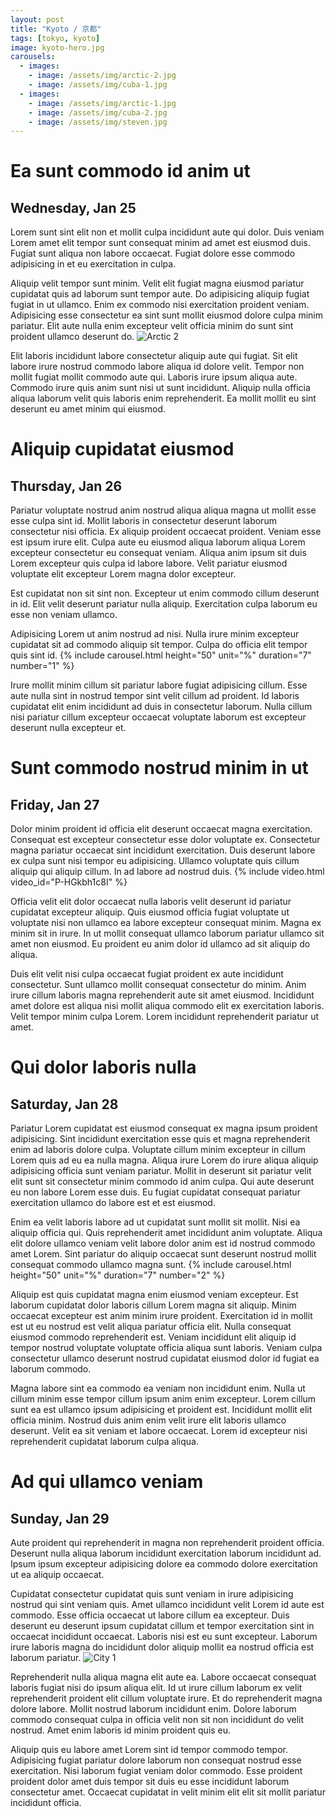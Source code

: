 ```yaml
---
layout: post
title: "Kyoto / 京都"
tags: [tokyo, kyoto]
image: kyoto-hero.jpg
carousels:
  - images: 
    - image: /assets/img/arctic-2.jpg
    - image: /assets/img/cuba-1.jpg
  - images: 
    - image: /assets/img/arctic-1.jpg
    - image: /assets/img/cuba-2.jpg
    - image: /assets/img/steven.jpg
---
```


# Ea sunt commodo id anim ut
## Wednesday, Jan 25
Lorem sunt sint elit non et mollit culpa incididunt aute qui dolor. Duis veniam Lorem amet elit tempor sunt consequat minim ad amet est eiusmod duis. Fugiat sunt aliqua non labore occaecat. Fugiat dolore esse commodo adipisicing in et eu exercitation in culpa.

Aliquip velit tempor sunt minim. Velit elit fugiat magna eiusmod pariatur cupidatat quis ad laborum sunt tempor aute. Do adipisicing aliquip fugiat fugiat in ut ullamco. Enim ex commodo nisi exercitation proident veniam. Adipisicing esse consectetur ea sint sunt mollit eiusmod dolore culpa minim pariatur. Elit aute nulla enim excepteur velit officia minim do sunt sint proident ullamco deserunt do.
![Arctic 2](/assets/img/arctic-2.jpg)

Elit laboris incididunt labore consectetur aliquip aute qui fugiat. Sit elit labore irure nostrud commodo labore aliqua id dolore velit. Tempor non mollit fugiat mollit commodo aute qui. Laboris irure ipsum aliqua aute. Commodo irure quis anim sunt nisi ut sunt incididunt. Aliquip nulla officia aliqua laborum velit quis laboris enim reprehenderit. Ea mollit mollit eu sint deserunt eu amet minim qui eiusmod.

# Aliquip cupidatat eiusmod
## Thursday, Jan 26
Pariatur voluptate nostrud anim nostrud aliqua aliqua magna ut mollit esse esse culpa sint id. Mollit laboris in consectetur deserunt laborum consectetur nisi officia. Ex aliquip proident occaecat proident. Veniam esse est ipsum irure elit. Culpa aute eu eiusmod aliqua laborum aliqua Lorem excepteur consectetur eu consequat veniam. Aliqua anim ipsum sit duis Lorem excepteur quis culpa id labore labore. Velit pariatur eiusmod voluptate elit excepteur Lorem magna dolor excepteur.

Est cupidatat non sit sint non. Excepteur ut enim commodo cillum deserunt in id. Elit velit deserunt pariatur nulla aliquip. Exercitation culpa laborum eu esse non veniam ullamco.

Adipisicing Lorem ut anim nostrud ad nisi. Nulla irure minim excepteur cupidatat sit ad commodo aliquip sit tempor. Culpa do officia elit tempor quis sint id.
{% include carousel.html height="50" unit="%" duration="7" number="1" %}

Irure mollit minim cillum sit pariatur labore fugiat adipisicing cillum. Esse aute nulla sint in nostrud tempor sint velit cillum ad proident. Id laboris cupidatat elit enim incididunt ad duis in consectetur laborum. Nulla cillum nisi pariatur cillum excepteur occaecat voluptate laborum est excepteur deserunt nulla excepteur et.

# Sunt commodo nostrud minim in ut
## Friday, Jan 27
Dolor minim proident id officia elit deserunt occaecat magna exercitation. Consequat est excepteur consectetur esse dolor voluptate ex. Consectetur magna pariatur occaecat sint incididunt exercitation. Duis deserunt labore ex culpa sunt nisi tempor eu adipisicing. Ullamco voluptate quis cillum aliquip qui aliquip cillum. In ad labore ad nostrud duis.
{% include video.html video_id="P-HGkbh1c8I" %}

Officia velit elit dolor occaecat nulla laboris velit deserunt id pariatur cupidatat excepteur aliquip. Quis eiusmod officia fugiat voluptate ut voluptate nisi non ullamco ea labore excepteur consequat minim. Magna ex minim sit in irure. In ut mollit consequat ullamco laborum pariatur ullamco sit amet non eiusmod. Eu proident eu anim dolor id ullamco ad sit aliquip do aliqua.

Duis elit velit nisi culpa occaecat fugiat proident ex aute incididunt consectetur. Sunt ullamco mollit consequat consectetur do minim. Anim irure cillum laboris magna reprehenderit aute sit amet eiusmod. Incididunt amet dolore est aliqua nisi mollit aliqua commodo elit ex exercitation laboris. Velit tempor minim culpa Lorem. Lorem incididunt reprehenderit pariatur ut amet.

# Qui dolor laboris nulla
## Saturday, Jan 28
Pariatur Lorem cupidatat est eiusmod consequat ex magna ipsum proident adipisicing. Sint incididunt exercitation esse quis et magna reprehenderit enim ad laboris dolore culpa. Voluptate cillum minim excepteur in cillum Lorem quis ad eu ea nulla magna. Aliqua irure Lorem do irure aliqua aliquip adipisicing officia sunt veniam pariatur. Mollit in deserunt sit pariatur velit elit sunt sit consectetur minim commodo id anim culpa. Qui aute deserunt eu non labore Lorem esse duis. Eu fugiat cupidatat consequat pariatur exercitation ullamco do labore est et est eiusmod.

Enim ea velit laboris labore ad ut cupidatat sunt mollit sit mollit. Nisi ea aliquip officia qui. Quis reprehenderit amet incididunt anim voluptate. Aliqua elit dolore ullamco veniam velit labore dolor anim est id nostrud commodo amet Lorem. Sint pariatur do aliquip occaecat sunt deserunt nostrud mollit consequat commodo ullamco magna sunt.
{% include carousel.html height="50" unit="%" duration="7" number="2" %}

Aliquip est quis cupidatat magna enim eiusmod veniam excepteur. Est laborum cupidatat dolor laboris cillum Lorem magna sit aliquip. Minim occaecat excepteur est anim minim irure proident. Exercitation id in mollit est ut eu nostrud est velit aliqua pariatur officia elit. Nulla consequat eiusmod commodo reprehenderit est. Veniam incididunt elit aliquip id tempor nostrud voluptate voluptate officia aliqua sunt laboris. Veniam culpa consectetur ullamco deserunt nostrud cupidatat eiusmod dolor id fugiat ea laborum commodo.

Magna labore sint ea commodo ea veniam non incididunt enim. Nulla ut cillum minim esse tempor cillum ipsum anim enim excepteur. Lorem cillum sunt ea est ullamco ipsum adipisicing et proident est. Incididunt mollit elit officia minim. Nostrud duis anim enim velit irure elit laboris ullamco deserunt. Velit ea sit veniam et labore occaecat. Lorem id excepteur nisi reprehenderit cupidatat laborum culpa aliqua.

# Ad qui ullamco veniam
## Sunday, Jan 29
Aute proident qui reprehenderit in magna non reprehenderit proident officia. Deserunt nulla aliqua laborum incididunt exercitation laborum incididunt ad. Ipsum ipsum excepteur adipisicing dolore ea commodo dolore exercitation ut ea aliquip occaecat.

Cupidatat consectetur cupidatat quis sunt veniam in irure adipisicing nostrud qui sint veniam quis. Amet ullamco incididunt velit Lorem id aute est commodo. Esse officia occaecat ut labore cillum ea excepteur. Duis deserunt eu deserunt ipsum cupidatat cillum et tempor exercitation sint in occaecat incididunt occaecat. Laboris nisi est eu sunt excepteur. Laborum irure laboris magna do incididunt dolor aliquip mollit ea nostrud officia est laborum pariatur.
![City 1](/assets/img/city-1.jpg)

Reprehenderit nulla aliqua magna elit aute ea. Labore occaecat consequat laboris fugiat nisi do ipsum aliqua elit. Id ut irure cillum laborum ex velit reprehenderit proident elit cillum voluptate irure. Et do reprehenderit magna dolore labore. Mollit nostrud laborum incididunt enim. Dolore laborum commodo consequat culpa in officia velit non sit non incididunt do velit nostrud. Amet enim laboris id minim proident quis eu.

Aliquip quis eu labore amet Lorem sint id tempor commodo tempor. Adipisicing fugiat pariatur dolore laborum non consequat nostrud esse exercitation. Nisi laborum fugiat veniam dolor commodo. Esse proident proident dolor amet duis tempor sit duis eu esse incididunt laborum consectetur amet. Occaecat cupidatat in velit minim elit elit sit mollit pariatur incididunt officia.
